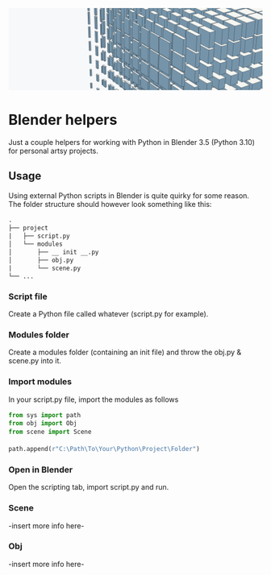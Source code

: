 ![Header](github__header.jpg)

# Blender helpers

Just a couple helpers for working with Python in Blender 3.5 (Python 3.10) for personal artsy projects.

## Usage

Using external Python scripts in Blender is quite quirky for some reason. The folder structure should however look something like this:

```
.
├── project
|   ├── script.py
│   └── modules
│       ├── __ init __.py
│       ├── obj.py
|       └── scene.py
└── ...
```

### Script file

Create a Python file called whatever (script.py for example).

### Modules folder

Create a modules folder (containing an init file) and throw the obj.py & scene.py into it.

### Import modules

In your script.py file, import the modules as follows

```python
from sys import path
from obj import Obj
from scene import Scene

path.append(r"C:\Path\To\Your\Python\Project\Folder")
```

### Open in Blender

Open the scripting tab, import script.py and run.

### Scene

-insert more info here-

### Obj

-insert more info here-

